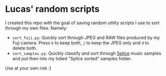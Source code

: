 # Lucas' random scripts
I created this repo with the goal of saving random utility scripts I use to sort through my own files. Namely:
- `sort_fuji.py`: Quickly sort through JPEG and RAW files produced by my Fuji camera. Press `k` to keep both, `j` to keep the JPEG only and `d` to delete both.
- `sort_samples.py`: Quickly classify and sort through [Splice](https://splice.com) music samples and put then into my tidied "Splice sorted" samples folder.

Use at your own risk :)

